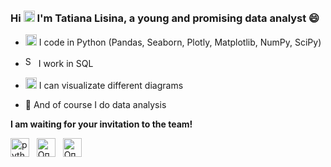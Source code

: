 ### Hi <img src="https://camo.githubusercontent.com/e8e7b06ecf583bc040eb60e44eb5b8e0ecc5421320a92929ce21522dbc34c891/68747470733a2f2f6d656469612e67697068792e636f6d2f6d656469612f6876524a434c467a6361737252346961377a2f67697068792e676966" alt="python" width="18" height="18"/> I'm Tatiana Lisina, a young and promising data analyst 😄

- [<img src="https://downloader.disk.yandex.ru/preview/0f138fbee35916f057a6d38540c8b3b570259553f74a2f3fbce06c7e20e424e9/64cac07e/bYk6Ou4Zt2gv7hf1Dy3MRcT__bUTg4FDYFwR8rHqiaRujI074B63Y4R7d8jeTV6tUBExnSMnSIzoaDT95hmtIA%3D%3D?uid=0&filename=Python.png&disposition=inline&hash=&limit=0&content_type=image%2Fpng&owner_uid=0&tknv=v2&size=2048x2048" alt="python" width="18" height="18"/>](https://github.com/bestearthman/Portfolio) I code in Python (Pandas, Seaborn, Plotly, Matplotlib, NumPy, SciPy)

- <img src="https://downloader.disk.yandex.ru/preview/50b925e01831b069d1b9c56758e9b29280c47e2a4b36b98c0d5323ac57670253/64cabf3a/eD6BfXqaqYuvTc2-32mOfMhCGOHaxMwxpuTyYTH1Fe_uKDI-WzrjSPLZ8EuSeQVD6IOaIh0lWKY4Suf1UNzIBA%3D%3D?uid=0&filename=2023-08-02_19-43-10.png&disposition=inline&hash=&limit=0&content_type=image%2Fpng&owner_uid=0&tknv=v2&size=2048x2048" alt="SQL" width="17" height="17"> I work in SQL 

- <img src="https://downloader.disk.yandex.ru/preview/c9e1f4dc86739fdf9b494a7ada5ccbb35d4d0ef95a54c98adc067dfeb2595682/64cac344/_ztY0WW-ZyHnUqlP69z1ZxT8o0_ssUg39Y_I3IIubNij4sk86C_M33hinTQzGK41AiBAFtEShF9Cda3llUXVfA%3D%3D?uid=0&filename=diagram2.jpg&disposition=inline&hash=&limit=0&content_type=image%2Fjpeg&owner_uid=0&tknv=v2&size=2048x2048" alt="python" width="18" height="18"/> I can visualizate different diagrams

- 💪 And of course I do data analysis

**I am waiting for your invitation to the team!** <br>

  [<img src="https://downloader.disk.yandex.ru/preview/ad810b4099196605d3b92ea31fe7be2368589779ea08efc341606ead97697815/64cac3eb/jiVhzyDopTBcHqKz4LyZVYZHM63XhkT4lfA6QU7hT0JUjEklmGRYxY4l6QhfgM4WpoHR3eKrh6tZTPD3UeeYmg%3D%3D?uid=0&filename=hh.png&disposition=inline&hash=&limit=0&content_type=image%2Fpng&owner_uid=0&tknv=v2&size=2048x2048" alt="python" width="30" height="30"/>](https://hh.ru/resume/54995864ff0b25ccb60039ed1f646957626952) &#160; [<img src="https://downloader.disk.yandex.ru/preview/72e1a063f540527098395623ae535eb5af5608116697cfaaaf7015615f193bbb/64cac837/YTB8oDKpJzhSFJwRThLK_u7oxq-EE4ZRf4VScL54RMKzEQwS5wNbSA94pV8kD4ioivvBq8Ff7KJN3uhwg_iCFw%3D%3D?uid=0&filename=Whatsapp2.png&disposition=inline&hash=&limit=0&content_type=image%2Fpng&owner_uid=0&tknv=v2&size=2048x2048" alt="Описание изображения" width="30" height="30">](https://wa.me/79645059655) &#160; [<img src="https://downloader.disk.yandex.ru/preview/1a1c60d31f3d557be486ae7620dd8eef3d33567adb370eee1b63d7d15383ddec/64cac8c7/cdrKBArOlJ-tCFo-DkwFMvzrvnFcqkhKsP1fFEvWTJ5eZCU13aoa0tEA9k0a6nxzTPFCiMaOhW6HWR0LrTgjjw%3D%3D?uid=0&filename=Telegram.png&disposition=inline&hash=&limit=0&content_type=image%2Fpng&owner_uid=0&tknv=v2&size=2048x2048" alt="Описание изображения" width="30" height="30">](https://t.me/bestearthman)




